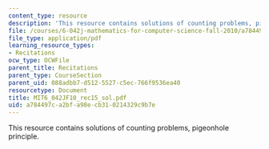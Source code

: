 ```yaml
---
content_type: resource
description: 'This resource contains solutions of counting problems, pigeonhole principle. '
file: /courses/6-042j-mathematics-for-computer-science-fall-2010/a784497ca2bfa98ecb310214329c9b7e_MIT6_042JF10_rec15_sol.pdf
file_type: application/pdf
learning_resource_types:
- Recitations
ocw_type: OCWFile
parent_title: Recitations
parent_type: CourseSection
parent_uid: 088adbb7-d512-5527-c5ec-766f9536ea40
resourcetype: Document
title: MIT6_042JF10_rec15_sol.pdf
uid: a784497c-a2bf-a98e-cb31-0214329c9b7e
---
```

This resource contains solutions of counting problems, pigeonhole principle. 

